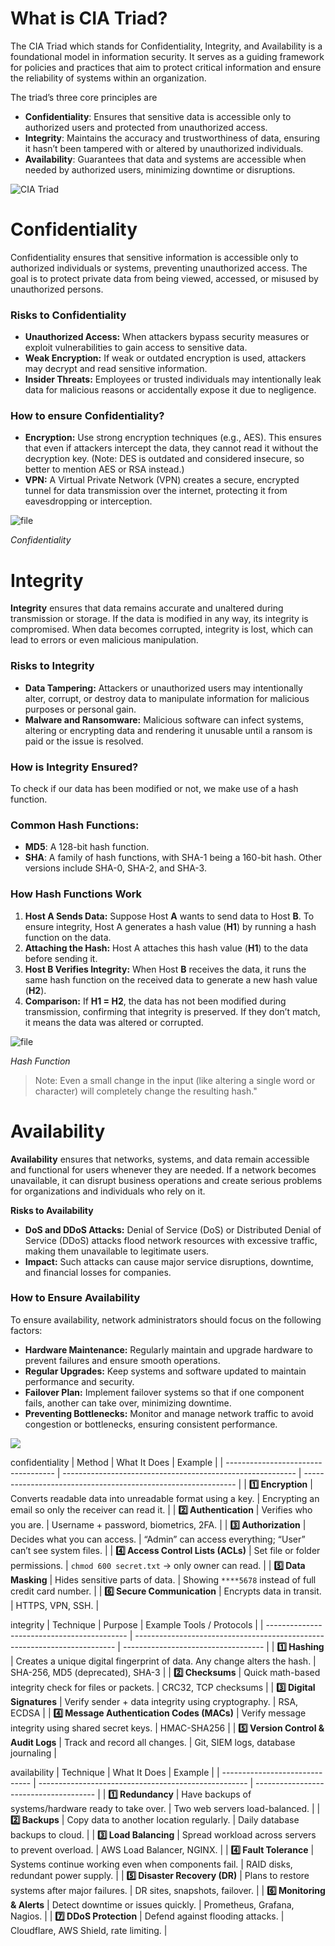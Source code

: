 # What is CIA Triad?

The CIA Triad which stands for Confidentiality, Integrity, and Availability is a foundational model in information security. It serves as a guiding framework for policies and practices that aim to protect critical information and ensure the reliability of systems within an organization.

The triad’s three core principles are

- **Confidentiality**: Ensures that sensitive data is accessible only to authorized users and protected from unauthorized access.
- **Integrity**: Maintains the accuracy and trustworthiness of data, ensuring it hasn’t been tampered with or altered by unauthorized individuals.
- **Availability**: Guarantees that data and systems are accessible when needed by authorized users, minimizing downtime or disruptions.

![CIA Triad](https://media.geeksforgeeks.org/wp-content/cdn-uploads/20210623231627/384.png)

# Confidentiality

Confidentiality ensures that sensitive information is accessible only to authorized individuals or systems, preventing unauthorized access. The goal is to protect private data from being viewed, accessed, or misused by unauthorized persons.

### **Risks to Confidentiality**

- **Unauthorized Access:** When attackers bypass security measures or exploit vulnerabilities to gain access to sensitive data.
- **Weak Encryption:** If weak or outdated encryption is used, attackers may decrypt and read sensitive information.
- **Insider Threats:** Employees or trusted individuals may intentionally leak data for malicious reasons or accidentally expose it due to negligence.

### How to ensure Confidentiality?

- **Encryption:** Use strong encryption techniques (e.g., AES). This ensures that even if attackers intercept the data, they cannot read it without the decryption key. (Note: DES is outdated and considered insecure, so better to mention AES or RSA instead.)
- **VPN:** A Virtual Private Network (VPN) creates a secure, encrypted tunnel for data transmission over the internet, protecting it from eavesdropping or interception.

![file](https://media.geeksforgeeks.org/wp-content/uploads/20250828151439064907/file.webp)

*Confidentiality*

# Integrity

**Integrity** ensures that data remains accurate and unaltered during transmission or storage. If the data is modified in any way, its integrity is compromised. When data becomes corrupted, integrity is lost, which can lead to errors or even malicious manipulation.

### **Risks to Integrity**

- **Data Tampering:** Attackers or unauthorized users may intentionally alter, corrupt, or destroy data to manipulate information for malicious purposes or personal gain.
- **Malware and Ransomware:** Malicious software can infect systems, altering or encrypting data and rendering it unusable until a ransom is paid or the issue is resolved.

### How is Integrity Ensured?

To check if our data has been modified or not, we make use of a hash function.

### **Common Hash Functions**:

- **MD5**: A 128-bit hash function.
- **SHA**: A family of hash functions, with SHA-1 being a 160-bit hash. Other versions include SHA-0, SHA-2, and SHA-3.

### **How Hash Functions Work**

1. **Host A Sends Data:** Suppose Host **A** wants to send data to Host **B**. To ensure integrity, Host A generates a hash value (**H1**) by running a hash function on the data.
2. **Attaching the Hash:** Host A attaches this hash value (**H1**) to the data before sending it.
3. **Host B Verifies Integrity:** When Host **B** receives the data, it runs the same hash function on the received data to generate a new hash value (**H2**).
4. **Comparison:** If **H1 = H2**, the data has not been modified during transmission, confirming that integrity is preserved. If they don’t match, it means the data was altered or corrupted.

![file](https://media.geeksforgeeks.org/wp-content/uploads/20250828151350928859/file.webp)

*Hash Function*

> Note: Even a small change in the input (like altering a single word or character) will completely change the resulting hash."
> 

# Availability

**Availability** ensures that networks, systems, and data remain accessible and functional for users whenever they are needed. If a network becomes unavailable, it can disrupt business operations and create serious problems for organizations and individuals who rely on it.

**Risks to Availability**

- **DoS and DDoS Attacks:** Denial of Service (DoS) or Distributed Denial of Service (DDoS) attacks flood network resources with excessive traffic, making them unavailable to legitimate users.
- **Impact:** Such attacks can cause major service disruptions, downtime, and financial losses for companies.

### How to Ensure Availability

To ensure availability, network administrators should focus on the following factors:

- **Hardware Maintenance:** Regularly maintain and upgrade hardware to prevent failures and ensure smooth operations.
- **Regular Upgrades:** Keep systems and software updated to maintain performance and security.
- **Failover Plan:** Implement failover systems so that if one component fails, another can take over, minimizing downtime.
- **Preventing Bottlenecks:** Monitor and manage network traffic to avoid congestion or bottlenecks, ensuring consistent performance.

![](https://media.geeksforgeeks.org/wp-content/cdn-uploads/20210623231629/454.png)



confidentiality
| Method                              | What It Does                                               | Example                                                       |
| ----------------------------------- | ---------------------------------------------------------- | ------------------------------------------------------------- |
| **1️⃣ Encryption**                  | Converts readable data into unreadable format using a key. | Encrypting an email so only the receiver can read it.         |
| **2️⃣ Authentication**              | Verifies who you are.                                      | Username + password, biometrics, 2FA.                         |
| **3️⃣ Authorization**               | Decides what you can access.                               | “Admin” can access everything; “User” can’t see system files. |
| **4️⃣ Access Control Lists (ACLs)** | Set file or folder permissions.                            | `chmod 600 secret.txt` → only owner can read.                 |
| **5️⃣ Data Masking**                | Hides sensitive parts of data.                             | Showing `****5678` instead of full credit card number.        |
| **6️⃣ Secure Communication**        | Encrypts data in transit.                                  | HTTPS, VPN, SSH.                                              |

integrity
| Technique                                   | Purpose                                                                   | Example Tools / Protocols           |
| ------------------------------------------- | ------------------------------------------------------------------------- | ----------------------------------- |
| **1️⃣ Hashing**                             | Creates a unique digital fingerprint of data. Any change alters the hash. | SHA-256, MD5 (deprecated), SHA-3    |
| **2️⃣ Checksums**                           | Quick math-based integrity check for files or packets.                    | CRC32, TCP checksums                |
| **3️⃣ Digital Signatures**                  | Verify sender + data integrity using cryptography.                        | RSA, ECDSA                          |
| **4️⃣ Message Authentication Codes (MACs)** | Verify message integrity using shared secret keys.                        | HMAC-SHA256                         |
| **5️⃣ Version Control & Audit Logs**        | Track and record all changes.                                             | Git, SIEM logs, database journaling |

availability
| Technique                      | What It Does                                         | Example                                |
| ------------------------------ | ---------------------------------------------------- | -------------------------------------- |
| **1️⃣ Redundancy**             | Have backups of systems/hardware ready to take over. | Two web servers load-balanced.         |
| **2️⃣ Backups**                | Copy data to another location regularly.             | Daily database backups to cloud.       |
| **3️⃣ Load Balancing**         | Spread workload across servers to prevent overload.  | AWS Load Balancer, NGINX.              |
| **4️⃣ Fault Tolerance**        | Systems continue working even when components fail.  | RAID disks, redundant power supply.    |
| **5️⃣ Disaster Recovery (DR)** | Plans to restore systems after major failures.       | DR sites, snapshots, failover.         |
| **6️⃣ Monitoring & Alerts**    | Detect downtime or issues quickly.                   | Prometheus, Grafana, Nagios.           |
| **7️⃣ DDoS Protection**        | Defend against flooding attacks.                     | Cloudflare, AWS Shield, rate limiting. |
